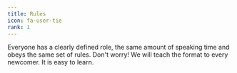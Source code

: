 ```yaml
---
title: Rules
icon: fa-user-tie
rank: 1
---
```

Everyone has a clearly defined role, the same amount of speaking time and obeys the same set of rules. Don't worry! We will teach the format to every newcomer. It is easy to learn.
